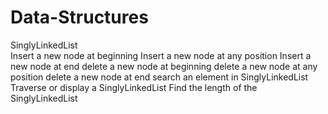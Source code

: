 # Data-Structures  
SinglyLinkedList<br>
Insert a new node at beginning
Insert a new node at any position
Insert a new node at end
delete a new node at beginning
delete a new node at any position
delete a new node at end
search an element in SinglyLinkedList
Traverse or display a SinglyLinkedList
Find the length of the SinglyLinkedList
